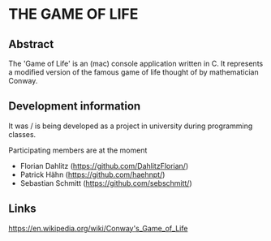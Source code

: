 # THE GAME OF LIFE

## Abstract

The 'Game of Life' is an (mac) console application written in C. It represents a modified version of the famous 
game of life thought of by mathematician Conway.

## Development information

It was / is being developed as a project in university during programming classes.

Participating members are at the moment
  - Florian Dahlitz (https://github.com/DahlitzFlorian/)
  - Patrick Hähn (https://github.com/haehnpt/)
  - Sebastian Schmitt (https://github.com/sebschmitt/)

## Links

https://en.wikipedia.org/wiki/Conway's_Game_of_Life
